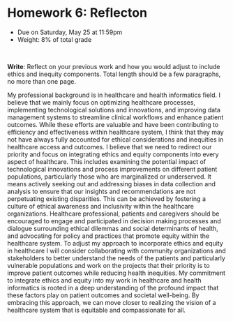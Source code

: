# Homework 6: Reflecton

- Due on Saturday, May 25 at 11:59pm
- Weight: 8% of total grade

<br>

**Write**: Reflect on your previous work and how you would adjust to include ethics and inequity components. Total length should be a few paragraphs, no more than one page.

My professional background is in healthcare and health informatics field. I believe that we mainly focus on optimizing healthcare processes, implementing technological solutions and innovations, and improving data management systems to streamline clinical workflows and enhance patient outcomes. While these efforts are valuable and have been contributing to efficiency and effectiveness within healthcare system, I think that they may not have always fully accounted for ethical considerations and inequities in healthcare access and outcomes.
I believe that we need to redirect our priority and focus on integrating ethics and equity components into every aspect of healthcare. This includes examining the potential impact of technological innovations and process improvements on different patient populations, particularly those who are marginalized or underserved. It means actively seeking out and addressing biases in data collection and analysis to ensure that our insights and recommendations are not perpetuating existing disparities.
This can be achieved by fostering a culture of ethical awareness and inclusivity within the healthcare organizations. Healthcare professional, patients and caregivers should be encouraged to engage and participated in decision making processes and dialogue surrounding ethical dilemmas and social determinants of health, and advocating for policy and practices that promote equity within the healthcare system.
To adjust my approach to incorporate ethics and equity in healthcare I will consider collaborating with community organizations and stakeholders to better understand the needs of the patients and particularly vulnerable populations and work on the projects that their priority is to improve patient outcomes while reducing health inequities.
My commitment to integrate ethics and equity into my work in healthcare and health informatics is rooted in a deep understanding of the profound impact that these factors play on patient outcomes and societal well-being. By embracing this approach, we can move closer to realizing the vision of a healthcare system that is equitable and compassionate for all.
